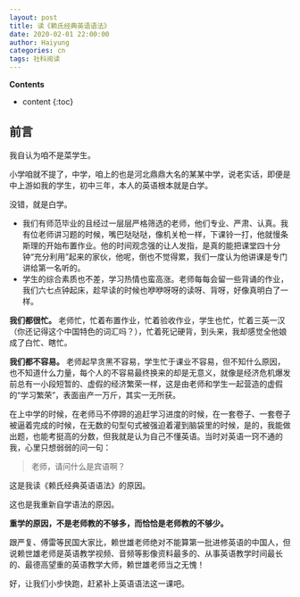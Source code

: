 ```yaml
---
layout: post
title: 读《赖氏经典英语语法》
date: 2020-02-01 22:00:00
author: Haiyung
categories: cn
tags: 社科阅读
--- 
```


__Contents__

* content
{:toc}

## 前言

我自认为咱不是菜学生。

小学咱就不提了，中学，咱上的也是河北鼎鼎大名的某某中学，说老实话，即便是中上游如我的学生，初中三年，本人的英语根本就是白学。

没错，就是白学。

* 我们有师范毕业的且经过一层层严格筛选的老师，他们专业、严肃、认真。我有位老师讲习题的时候，嘴巴哒哒哒，像机关枪一样，下课铃一打，他就慢条斯理的开始布置作业。他的时间观念强的让人发指，是真的能把课堂四十分钟“充分利用”起来的家伙，他呢，倒也不觉得累，我们一度认为他讲课是专门讲给第一名听的。
* 学生的综合素质也不差，学习热情也蛮高涨。老师每每会留一些背诵的作业，我们六七点钟起床，趁早读的时候也咿咿呀呀的读呀、背呀，好像真明白了一样。

**我们都很忙。** 老师忙，忙着布置作业，忙着验收作业，学生也忙，忙着三英一汉（你还记得这个中国特色的词汇吗？），忙着死记硬背，到头来，我却感觉全他娘成了白忙、瞎忙。

**我们都不容易。** 老师起早贪黑不容易，学生忙于课业不容易，但不知什么原因，也不知道什么力量，每个人的不容易最终换来的却是无意义，就像是经济危机爆发前总有一小段短暂的、虚假的经济繁荣一样，这是由老师和学生一起营造的虚假的“学习繁荣”，表面亩产一万斤，其实一无所获。

在上中学的时候，在老师马不停蹄的追赶学习进度的时候，在一套卷子、一套卷子被逼着完成的时候，在无数的句型句式被强迫着灌到脑袋里的时候，是的，我能做出题，也能考挺高的分数，但我就是认为自己不懂英语。当时对英语一窍不通的我，心里只想弱弱的问一句：

> 老师，请问什么是宾语啊？

这是我读《赖氏经典英语语法》的原因。

这也是我重新自学语法的原因。

**重学的原因，不是老师教的不够多，而恰恰是老师教的不够少。**

跟严复、傅雷等民国大家比，赖世雄老师绝对不能算第一批进修英语的中国人，但说赖世雄老师是英语教学视频、音频等影像资料最多的、从事英语教学时间最长的、最德高望重的英语教学大师，赖世雄老师当之无愧！

好，让我们小步快跑，赶紧补上英语语法这一课吧。
